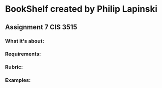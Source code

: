 # BookShelf created by Philip Lapinski
## Assignment 7 CIS 3515

### What it's about:

### Requirements:

### Rubric:

### Examples:
